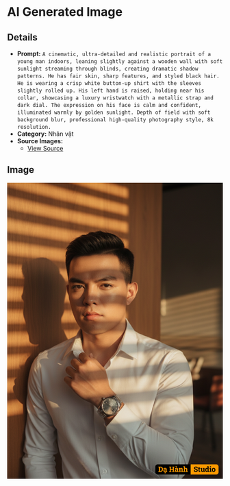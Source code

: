 # AI Generated Image

## Details
- **Prompt:** `A cinematic, ultra-detailed and realistic portrait of a young man indoors, leaning slightly against a wooden wall with soft sunlight streaming through blinds, creating dramatic shadow patterns. He has fair skin, sharp features, and styled black hair. He is wearing a crisp white button-up shirt with the sleeves slightly rolled up. His left hand is raised, holding near his collar, showcasing a luxury wristwatch with a metallic strap and dark dial. The expression on his face is calm and confident, illuminated warmly by golden sunlight. Depth of field with soft background blur, professional high-quality photography style, 8k resolution.`
- **Category:** Nhân vật
- **Source Images:**
  - [View Source](https://raw.githubusercontent.com/lenzcomvth/ImageLibrary/main/Male.png)

## Image
![AI Generated Image](./image-2025-10-06T20-41-24-450Z-9sgts.png)